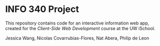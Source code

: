 # INFO 340 Project

This repository contains code for an interactive information web app, created for the _Client-Side Web Development_ course at the UW iSchool.

Jessica Wang, Nicolas Covarrubias-Flores, Nat Abera, Philip de Leon
